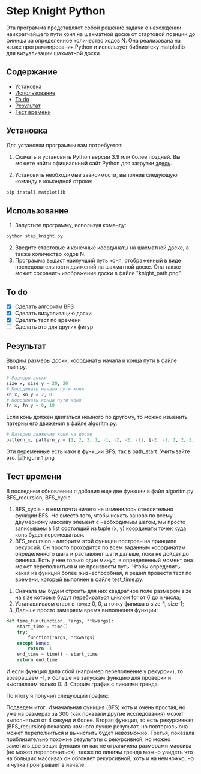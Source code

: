 # Step Knight Python
Эта программа представляет собой решение задачи о нахождении наикратчайшего пути коня на шахматной доске от стартовой позиции до финиша за определенное количество ходов N. Она реализована на языке программирования Python и использует библиотеку matplotlib для визуализации шахматной доски.

## Содержание
- [Установка](#установка)
- [Использование](#Использование)
- [To do](#to-do)
- [Результат](#результат)
- [Тест времени](#тест-времени)

## Установка
Для установки программы вам потребуется:

1. Скачать и установить Python версии 3.9 или более поздней. Вы можете найти официальный сайт Python для загрузки [здесь](https://www.python.org/downloads/).

2. Установить необходимые зависимости, выполнив следующую команду в командной строке:
```bash
pip install matplotlib
```

## Использование
1. Запустите программу, используя команду:
```bash
python step_knight.py
```
2. Введите стартовые и конечные координаты на шахматной доске, а также количество ходов N.
3. Программа выдаст наилучший путь коня, отображенный в виде последовательности движений на шахматной доске. Она также 
может сохранить изображение доски в файле "knight_path.png".

## To do
- [x] Сделать алгоритм BFS
- [x] Сделать визуализацию доски
- [x] Сделать тест по времени
- [ ] Сделать это для других фигур

## Результат
Вводим размеры доски, координаты начала и конца пути в файле main.py.
```python
# Размеры доски
size_x, size_y = 20, 20
# Координаты начала пути коня
kn_x, kn_y = 2, 0
# Координаты конца пути коня
fn_x, fn_y = 6, 18
```
Если конь должен двигаться немного по другому, то можно изменить патерны его движения в файле algoritm.py.
```python
# Патерны движения коня на доске
pattern_x, pattern_y = [1, 2, 2, 1, -1, -2, -2, -1], [-2, -1, 1, 2, 2, 1, -1, -2]
```
Эти переменные есть каки в функции BFS, так в path_start. Учитывайте это.
![Figure_1.png](https://github.com/SerKin0/Step_Knight_Python/assets/71343548/0773a74d-bf35-4612-b0cd-1ba02007ddac)

## Тест времени
В последнем обновлении я добавил еще две функции в файл algoritm.py: BFS_recursion, BFS_cycle. 
1) BFS_cycle - в нем почти ничего не изменилось относительно функции BFS. Но вместо того, чтобы искать заново
   по всему двумерному массиву элемент с необходимым шагом, мы просто записываем в list состоящий из tuple (x, y) 
   координаты точек куда конь будет перемещаться.
2) BFS_recursion - алгоритм этой функции построен на принципе рекурсий. Он просто проходится по всем заданным 
   координатам определенного шага и раставляет шаги дальше, пока не дойдет до финиша. Есть у нее только один минус, 
   в определенный момент она может переполниться и не произвести путь.
Чтобы определить какая из функций более жизнеспособная, я решил провести тест по времени, который выполнен в файле 
   test_time.py:
1. Сначала мы будем строить для них квадратное поле размером size на size которые будут перебираться циклом for от 6 
   до n числа;
2. Устанавливаем старт в точке 0, 0, а точку финиша в size-1, size-1;
3. Дальше просто замеряем время выполнения функции:
```python
def time_fun(function, *args, **kwargs):
    start_time = time()
    try:
        function(*args, **kwargs)
    except None:
        return -1
    end_time = time() - start_time
    return end_time
```
И если функция дала сбой (например переполнение у рекурсии), то возвращаем -1, и больше не запускам функцию для 
проверки и выставляем только 0.
4. Строим график с линиями тренда.

По итогу я получил следующий график:

Подведем итог:
Изначальная функция (BFS) хоть и очень простая, но уже на размерах за 300 (как показали другие исследования) может 
выполняться от 4 секунд и более.
Вторая функция, то есть рекурсивная (BFS_recursion) показала намного лучше результат, но повторюсь она может 
переполниться и вычислить будет невозможно.
Третья, показала приблизительно похожие результаты с рекурсивной, но можно заметить две вещи: функция ни как не 
ограничена размерами массива (не может переполниться), также по линиям тренда можно увидеть что на больших массивах 
он обгоняет рекурсивной, хоть и на немножко, но и чутка проигрывает в начале.